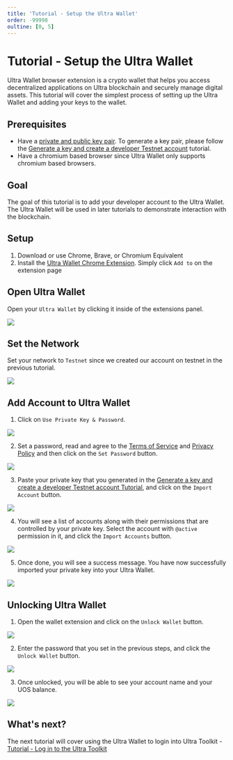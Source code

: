 ```yaml
---
title: 'Tutorial - Setup the Ultra Wallet'
order: -99998
oultine: [0, 5]
---
```


# Tutorial - Setup the Ultra Wallet

Ultra Wallet browser extension is a crypto wallet that helps you access decentralized applications on Ultra blockchain and securely manage digital assets. This tutorial will cover the simplest process of setting up the Ultra Wallet and adding your keys to the wallet.

## Prerequisites

-   Have a [private and public key pair](../../blockchain/general/antelope-ultra/public-and-private-keys.md). To generate a key pair, please follow the [Generate a key and create a developer Testnet account](./tutorial-generate-key-and-create-testnet-account.md) tutorial.
-   Have a chromium based browser since Ultra Wallet only supports chromium based browsers.

## Goal

The goal of this tutorial is to add your developer account to the Ultra Wallet. The Ultra Wallet will be used in later tutorials to demonstrate interaction with the blockchain.

## Setup

1. Download or use Chrome, Brave, or Chromium Equivalent
2. Install the [Ultra Wallet Chrome Extension](https://chromewebstore.google.com/detail/ultra-wallet/kjjebdkfeagdoogagbhepmbimaphnfln). Simply click `Add to` on the extension page

## Open Ultra Wallet

Open your `Ultra Wallet` by clicking it inside of the extensions panel.

![](./images/ultra-wallet-extension-panel.png)

## Set the Network

Set your network to `Testnet` since we created our account on testnet in the previous tutorial.

![](./images/wallet-set-network-testnet.png)

## Add Account to Ultra Wallet

1. Click on `Use Private Key & Password`.

![](./images/wallet-use-private-key.png)

2. Set a password, read and agree to the [Terms of Service](https://ultra.io/terms) and [Privacy Policy](https://ultra.io/privacy) and then click on the `Set Password` button.

![](./images/wallet-set-pwd.png)

3. Paste your private key that you generated in the [Generate a key and create a developer Testnet account Tutorial](./tutorial-generate-key-and-create-testnet-account.md), and click on the `Import Account` button.

![](./images/import-private-key-wallet.png)

4. You will see a list of accounts along with their permissions that are controlled by your private key. Select the account with `@active` permission in it, and click the `Import Accounts` button.

![](./images/wallet-account-permission-select.png)

5. Once done, you will see a success message. You have now successfully imported your private key into your Ultra Wallet.

![](./images/wallet-import-done.png)

## Unlocking Ultra Wallet

1. Open the wallet extension and click on the `Unlock Wallet` button.

![](./images/wallet-unlock.png)

2. Enter the password that you set in the previous steps, and click the `Unlock Wallet` button.

![](./images/wallet-unlock-pwd.png)

3. Once unlocked, you will be able to see your account name and your UOS balance.

![](./images/wallet-unlocked.png)

## What's next?

The next tutorial will cover using the Ultra Wallet to login into Ultra Toolkit - [Tutorial - Log in to the Ultra Toolkit](./tutorial-login-to-toolkit.md)
